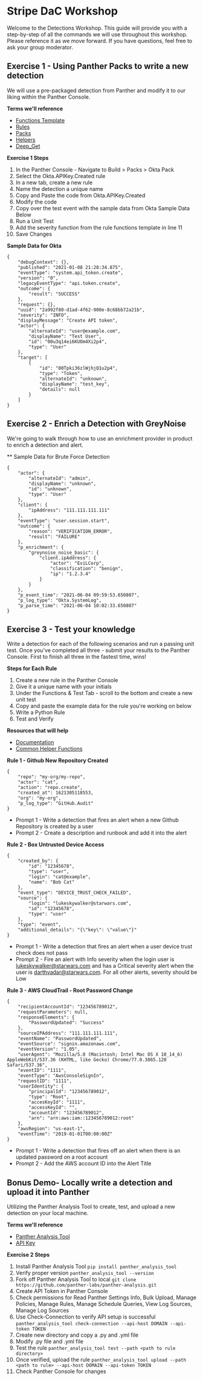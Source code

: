 # Stripe DaC Workshop
Welcome to the Detections Workshop. This guide will provide you with a step-by-step of all the commands we will use throughout this workshop. Please reference it as we move forward. If you have questions, feel free to ask your group moderator.




## Exercise 1 - Using Panther Packs to write a new detection
We will use a pre-packaged detection from Panther and modify it to our liking within the Panther Console.

**Terms we'll reference**
- [Functions Template](https://github.com/panther-labs/panther-analysis/blob/master/templates/example_rule.py)
- [Rules](https://docs.panther.com/writing-detections/rules)
- [Packs](https://docs.panther.com/writing-detections/detection-packs)
- [Helpers](https://docs.panther.com/writing-detections/globals?q=helpers)
- [Deep_Get](https://docs.panther.com/writing-detections/globals#deep_get)

**Exercise 1 Steps**
1. In the Panther Console - Navigate to Build > Packs > Okta Pack
2. Select the Okta.APIKey.Created rule 
3. In a new tab, create a new rule
4. Name the detection a unique name 
5. Copy and Paste the code from Okta.APIKey.Created 
6. Modify the code
7. Copy over the test event with the sample data from Okta Sample Data Below
8. Run a Unit Test 
9. Add the severity function from the rule functions template in line 11
10. Save Changes


**Sample Data for Okta**
```
{
	"debugContext": {},
	"published": "2021-01-08 21:28:34.875",
	"eventType": "system.api_token.create",
	"version": "0",
	"legacyEventType": "api.token.create",
	"outcome": {
		"result": "SUCCESS"
	},
	"request": {},
	"uuid": "2a992f80-d1ad-4f62-900e-8c68bb72a21b",
	"severity": "INFO",
	"displayMessage": "Create API token",
	"actor": {
		"alternateId": "user@example.com",
		"displayName": "Test User",
		"id": "00u3q14ei6KUOm4Xi2p4",
		"type": "User"
	},
	"target": [
		{
			"id": "00Tpki36zlWjhjQ1u2p4",
			"type": "Token",
			"alternateId": "unknown",
			"displayName": "test_key",
			"details": null
		}
	]
}
```

## Exercise 2 - Enrich a Detection with GreyNoise
We're going to walk through how to use an enrichment provider in product to enrich a detection and alert. 

** Sample Data for Brute Force Detection
```
{
	"actor": {
		"alternateId": "admin",
		"displayName": "unknown",
		"id": "unknown",
		"type": "User"
	},
	"client": {
		"ipAddress": "111.111.111.111"
	},
	"eventType": "user.session.start",
	"outcome": {
		"reason": "VERIFICATION_ERROR",
		"result": "FAILURE"
	},
	"p_enrichment": {
		"greynoise_noise_basic": {
			"client.ipAddress": {
				"actor": "EviLCorp",
				"classification": "benign",
				"ip": "1.2.3.4"
			}
		}
	},
	"p_event_time": "2021-06-04 09:59:53.650807",
	"p_log_type": "Okta.SystemLog",
	"p_parse_time": "2021-06-04 10:02:33.650807"
}
```
















## Exercise 3 - Test your knowledge
Write a detection for each of the following scenarios and run a passing unit test. Once you've completed all three - submit your results to the Panther Console. First to finish all three in the fastest time, wins!

**Steps for Each Rule**
1. Create a new rule in the Panther Console
2. Give it a unique name with your initials
3. Under the Functions & Test Tab - scroll to the bottom and create a new unit test
4. Copy and paste the example data for the rule you're working on below
5. Write a Python Rule 
6. Test and Verify

**Resources that will help**
- [Documentation](https://docs.panther.com/)
- [Common Helper Functions](https://docs.panther.com/writing-detections/globals#common-helpers)


**Rule 1 - Github New Repository Created**
```
{
	"repo": "my-org/my-repo",
	"actor": "cat",
	"action": "repo.create",
	"created_at": 1621305118553,
	"org": "my-org",
	"p_log_type": "GitHub.Audit"
}
```

- Prompt 1 - Write a detection that fires an alert when a new Github Repository is created by a user 
- Prompt 2 - Create a description and runbook and add it into the alert





**Rule 2 - Box Untrusted Device Access**
```
{
	"created_by": {
		"id": "12345678",
		"type": "user",
		"login": "cat@example",
		"name": "Bob Cat"
	},
	"event_type": "DEVICE_TRUST_CHECK_FAILED",
	"source": {
		"login": "lukeskywalker@starwars.com",
		"id": "12345678",
		"type": "user"
	},
	"type": "event",
	"additional_details": "{\"key\": \"value\"}"
}
```



- Prompt 1 - Write a detection that fires an alert when a user device trust check does not pass
- Prompt 2 - Fire an alert with Info severity when the login user is lukeskywalker@starwars.com and has a Critical severity alert when the user is darthvadar@starwars.com. For all other alerts, severity should be Low



**Rule 3 - AWS CloudTrail - Root Password Change**
```
{
	"recipientAccountId": "123456789012",
	"requestParameters": null,
	"responseElements": {
		"PasswordUpdated": "Success"
	},
	"sourceIPAddress": "111.111.111.111",
	"eventName": "PasswordUpdated",
	"eventSource": "signin.amazonaws.com",
	"eventVersion": "1.05",
	"userAgent": "Mozilla/5.0 (Macintosh; Intel Mac OS X 10_14_6) AppleWebKit/537.36 (KHTML, like Gecko) Chrome/77.0.3865.120 Safari/537.36",
	"eventID": "1111",
	"eventType": "AwsConsoleSignIn",
	"requestID": "1111",
	"userIdentity": {
		"principalId": "123456789012",
		"type": "Root",
		"accesKeyId": "1111",
		"accessKeyId": "",
		"accountId": "123456789012",
		"arn": "arn:aws:iam::123456789012:root"
	},
	"awsRegion": "us-east-1",
	"eventTime": "2019-01-01T00:00:00Z"
}
```


- Prompt 1 - Write a detection that fires off an alert when there is an updated password on a root account 
- Prompt 2 - Add the AWS account ID into the Alert Title 




## Bonus Demo- Locally write a detection and upload it into Panther
Utilizing the Panther Analysis Tool to create, test, and upload a new detection on your local machine. 


**Terms we'll reference**
- [Panther Analysis Tool](https://docs.panther.com/panther-developer-workflows/panther-analysis-tool#overview)
- [API Key](https://docs.panther.com/panther-developer-workflows/api#how-to-use-panthers-api)


**Exercise 2 Steps**
1. Install Panther Analysis Tool 
```pip install panther_analysis_tool```
2. Verify proper version 
```panther_analysis_tool --version```
3. Fork off Panther Analysis Tool to local 
```git clone https://github.com/panther-labs/panther-analysis.git```
4. Create API Token in Panther Console 
5. Check permissions for Read Panther Settings Info, Bulk Upload, Manage Policies, Manage Rules, Manage Schedule Queries, View Log Sources, Manage Log Sources
6. Use Check-Connection to verify API setup is successful
```panther_analysis_tool check-connection --api-host DOMAIN --api-token TOKEN```
6. Create new directory and copy a .py and .yml file
7. Modify .py file and .yml file
8. Test the rule
```panther_analysis_tool test --path <path to rule directory>```
9. Once verified, upload the rule
```panther_analysis_tool upload --path <path to rule> --api-host DOMAIN --api-token TOKEN```
10. Check Panther Console for changes
